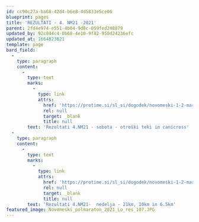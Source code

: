 ```yaml
---
id: cc90c27a-ba68-42d4-b6e8-4d5833e5ce06
blueprint: pages
title: 'REZULTATI - 4. NM21 -2021'
parent: 2fd4e974-e551-4b04-9d8c-059fed248879
updated_by: 92c844c4-0b68-4e10-9f82-950d24236efc
updated_at: 1664823821
template: page
bard_field:
  -
    type: paragraph
    content:
      -
        type: text
        marks:
          -
            type: link
            attrs:
              href: 'https://protime.si/sl_si/dogodek/novomeski-1-2-maraton-otroski-teki-in-canicross/'
              rel: null
              target: _blank
              title: null
        text: 'Rezultati 4.NM21 - sobota - otroški teki in canicross'
  -
    type: paragraph
    content:
      -
        type: text
        marks:
          -
            type: link
            attrs:
              href: 'https://protime.si/sl_si/dogodek/novomeski-1-2-maraton-2/'
              rel: null
              target: _blank
              title: null
        text: 'Rezultati 4.NM21-  nedelja - 21km, 10km in 6.5km'
featured_image: Novomeski_polmaraton_2021_Lo_res_107.JPG
---
```

